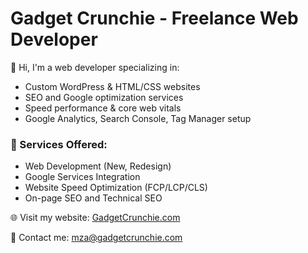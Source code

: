 # Gadget Crunchie - Freelance Web Developer

🚀 Hi, I'm a web developer specializing in:
- Custom WordPress & HTML/CSS websites
- SEO and Google optimization services
- Speed performance & core web vitals
- Google Analytics, Search Console, Tag Manager setup

### 🔧 Services Offered:
- Web Development (New, Redesign)
- Google Services Integration
- Website Speed Optimization (FCP/LCP/CLS)
- On-page SEO and Technical SEO

🌐 Visit my website: [GadgetCrunchie.com](https://gadgetcrunchie.com)

📧 Contact me: mza@gadgetcrunchie.com
